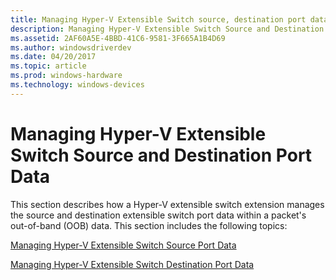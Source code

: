 ```yaml
---
title: Managing Hyper-V Extensible Switch source, destination port data
description: Managing Hyper-V Extensible Switch Source and Destination Port Data
ms.assetid: 2AF60A5E-4BBD-41C6-9581-3F665A1B4D69
ms.author: windowsdriverdev
ms.date: 04/20/2017
ms.topic: article
ms.prod: windows-hardware
ms.technology: windows-devices
---
```


# Managing Hyper-V Extensible Switch Source and Destination Port Data


This section describes how a Hyper-V extensible switch extension manages the source and destination extensible switch port data within a packet's out-of-band (OOB) data. This section includes the following topics:

[Managing Hyper-V Extensible Switch Source Port Data](managing-hyper-v-extensible-switch-source-port-data.md)

[Managing Hyper-V Extensible Switch Destination Port Data](managing-hyper-v-extensible-switch-destination-port-data.md)

 

 





